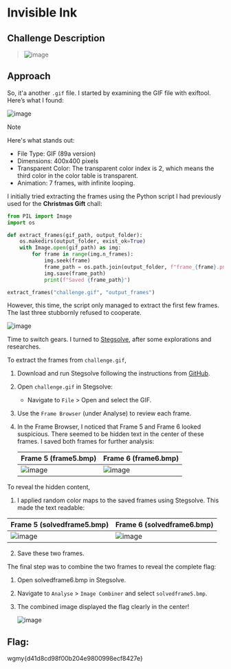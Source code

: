 # Invisible Ink

## Challenge Description
> ![image](https://github.com/user-attachments/assets/e380813e-3517-43db-8122-5eb17e7ca099)


## Approach
So, it'a another `.gif` file. I started by examining the GIF file with exiftool. Here’s what I found:

![image](https://github.com/user-attachments/assets/b019e02d-c2fd-4191-89d6-4ba43f47d322)

> [!NOTE]
> Here's what stands out:
> - File Type: GIF (89a version)
> - Dimensions: 400x400 pixels
> - Transparent Color: The transparent color index is 2, which means the third color in the color table is transparent.
> - Animation: 7 frames, with infinite looping.

I initially tried extracting the frames using the Python script I had previously used for the **Christmas Gift** chall:
```python
from PIL import Image
import os

def extract_frames(gif_path, output_folder):
    os.makedirs(output_folder, exist_ok=True)
    with Image.open(gif_path) as img:
        for frame in range(img.n_frames):
            img.seek(frame)
            frame_path = os.path.join(output_folder, f"frame_{frame}.png")
            img.save(frame_path)
            print(f"Saved {frame_path}")

extract_frames("challenge.gif", "output_frames")
```
However, this time, the script only managed to extract the first few frames. The last three stubbornly refused to cooperate.

![image](https://github.com/user-attachments/assets/e27cbd82-442b-477e-ba3a-5d6ab3021a3b)

Time to switch gears. I turned to [Stegsolve](https://github.com/manisashank/stegsolve/tree/master), after some explorations and researches.


To extract the frames from `challenge.gif`, 
1. Download and run Stegsolve following the instructions from [GitHub](https://github.com/manisashank/stegsolve/tree/master).
2. Open `challenge.gif` in Stegsolve:
   -  Navigate to `File` > Open and select the GIF.
3. Use the `Frame Browser` (under Analyse) to review each frame.
4. In the Frame Browser, I noticed that Frame 5 and Frame 6 looked suspicious. There seemed to be hidden text in the center of these frames. I saved both frames for further analysis:

   | Frame 5 (frame5.bmp)                                                                      | Frame 6 (frame6.bmp)                                                                        |
   | ----------------------------------------------------------------------------------------- | ------------------------------------------------------------------------------------------- |
   | ![image](https://github.com/user-attachments/assets/43693311-a2df-4d28-a926-c962385cddd1) |  ![image](https://github.com/user-attachments/assets/7eba9926-5f58-43ab-92d8-79560ec3bba1)  |

To reveal the hidden content,
1. I applied random color maps to the saved frames using Stegsolve. This made the text readable:

  | Frame 5 (solvedframe5.bmp)                                                                | Frame 6 (solvedframe6.bmp)                                                                  |
  | ----------------------------------------------------------------------------------------- | ------------------------------------------------------------------------------------------- |
  | ![image](https://github.com/user-attachments/assets/1dc5a7af-c285-4a9d-abf3-1486465685df) |  ![image](https://github.com/user-attachments/assets/b21c553a-127c-49be-833b-30647718d81a)  |

2. Save these two frames.

The final step was to combine the two frames to reveal the complete flag:
1. Open solvedframe6.bmp in Stegsolve.
2. Navigate to `Analyse` > `Image Combiner` and select `solvedframe5.bmp`.
3. The combined image displayed the flag clearly in the center!

   ![image](https://github.com/user-attachments/assets/19d3e191-aad8-44ef-9fc3-df8e000c0067)

## Flag: 
wgmy{d41d8cd98f00b204e9800998ecf8427e}




   
